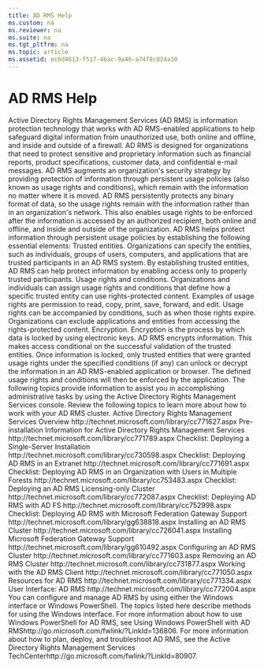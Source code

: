 ```yaml
---
title: AD RMS Help
ms.custom: na
ms.reviewer: na
ms.suite: na
ms.tgt_pltfrm: na
ms.topic: article
ms.assetid: ec6d4613-f517-4bac-9a46-a74f8c824a30
---
```

# AD RMS Help
<?xml version="1.0" encoding="utf-8"?>
<developerConceptualDocument xmlns="http://ddue.schemas.microsoft.com/authoring/2003/5" xmlns:xlink="http://www.w3.org/1999/xlink" xmlns:xsi="http://www.w3.org/2001/XMLSchema-instance" xsi:schemaLocation="http://ddue.schemas.microsoft.com/authoring/2003/5 http://dduestorage.blob.core.windows.net/ddueschema/developer.xsd">
  <introduction>
    <para>Active Directory Rights Management Services (AD RMS) is information protection technology that works with AD RMS-enabled applications to help safeguard digital information from unauthorized use, both online and offline, and inside and outside of a firewall. AD RMS is designed for organizations that need to protect sensitive and proprietary information such as financial reports, product specifications, customer data, and confidential e-mail messages. AD RMS augments an organization's security strategy by providing protection of information through persistent usage policies (also known as usage rights and conditions), which remain with the information no matter where it is moved. AD RMS persistently protects any binary format of data, so the usage rights remain with the information rather than in an organization's network. This also enables usage rights to be enforced after the information is accessed by an authorized recipient, both online and offline, and inside and outside of the organization. AD RMS helps protect information through persistent usage policies by establishing the following essential elements:</para>
    <list class="bullet">
      <listItem>
        <para>
          <embeddedLabel>Trusted entities.</embeddedLabel> Organizations can specify the entities, such as individuals, groups of users, computers, and applications that are trusted participants in an AD RMS system. By establishing trusted entities, AD RMS can help protect information by enabling access only to properly trusted participants.</para>
      </listItem>
      <listItem>
        <para>
          <embeddedLabel>Usage rights and conditions.</embeddedLabel> Organizations and individuals can assign usage rights and conditions that define how a specific trusted entity can use rights-protected content. Examples of usage rights are permission to read, copy, print, save, forward, and edit. Usage rights can be accompanied by conditions, such as when those rights expire. Organizations can exclude applications and entities from accessing the rights-protected content.</para>
      </listItem>
      <listItem>
        <para>
          <embeddedLabel>Encryption.</embeddedLabel> Encryption is the process by which data is locked by using electronic keys. AD RMS encrypts information. This makes access conditional on the successful validation of the trusted entities. Once information is locked, only trusted entities that were granted usage rights under the specified conditions (if any) can unlock or decrypt the information in an AD RMS-enabled application or browser. The defined usage rights and conditions will then be enforced by the application.</para>
      </listItem>
    </list>
    <para>The following topics provide information to assist you in accomplishing administrative tasks by using the Active Directory Rights Management Services console. Review the following topics to learn more about how to work with your AD RMS cluster.</para>
    <list class="bullet">
      <listItem>
        <para>
          <externalLink>
            <linkText>Active Directory Rights Management Services Overview</linkText>
            <linkUri>http://technet.microsoft.com/library/cc771627.aspx</linkUri>
          </externalLink>
        </para>
      </listItem>
      <listItem>
        <para>
          <externalLink>
            <linkText>Pre-installation Information for Active Directory Rights Management Services</linkText>
            <linkUri>http://technet.microsoft.com/library/cc771789.aspx</linkUri>
          </externalLink>
        </para>
      </listItem>
      <listItem>
        <para>
          <externalLink>
            <linkText>Checklist: Deploying a Single-Server Installation</linkText>
            <linkUri>http://technet.microsoft.com/library/cc730598.aspx</linkUri>
          </externalLink>
        </para>
      </listItem>
      <listItem>
        <para>
          <externalLink>
            <linkText>Checklist: Deploying AD RMS in an Extranet</linkText>
            <linkUri>http://technet.microsoft.com/library/cc771691.aspx</linkUri>
          </externalLink>
        </para>
      </listItem>
      <listItem>
        <para>
          <externalLink>
            <linkText>Checklist: Deploying AD RMS in an Organization with Users in Multiple Forests</linkText>
            <linkUri>http://technet.microsoft.com/library/cc753483.aspx</linkUri>
          </externalLink>
        </para>
      </listItem>
      <listItem>
        <para>
          <externalLink>
            <linkText>Checklist: Deploying an AD RMS Licensing-only Cluster</linkText>
            <linkUri>http://technet.microsoft.com/library/cc772087.aspx</linkUri>
          </externalLink>
        </para>
      </listItem>
      <listItem>
        <para>
          <externalLink>
            <linkText>Checklist: Deploying AD RMS with AD FS</linkText>
            <linkUri>http://technet.microsoft.com/library/cc752998.aspx</linkUri>
          </externalLink>
        </para>
      </listItem>
      <listItem>
        <para>
          <externalLink>
            <linkText>Checklist: Deploying AD RMS with Microsoft Federation Gateway Support</linkText>
            <linkUri>http://technet.microsoft.com/library/gg638818.aspx</linkUri>
          </externalLink>
        </para>
      </listItem>
      <listItem>
        <para>
          <externalLink>
            <linkText>Installing an AD RMS Cluster</linkText>
            <linkUri>http://technet.microsoft.com/library/cc726041.aspx</linkUri>
          </externalLink>
        </para>
      </listItem>
      <listItem>
        <para>
          <externalLink>
            <linkText>Installing Microsoft Federation Gateway Support</linkText>
            <linkUri>http://technet.microsoft.com/library/gg610492.aspx</linkUri>
          </externalLink>
        </para>
      </listItem>
      <listItem>
        <para>
          <externalLink>
            <linkText>Configuring an AD RMS Cluster</linkText>
            <linkUri>http://technet.microsoft.com/library/cc771603.aspx</linkUri>
          </externalLink>
        </para>
      </listItem>
      <listItem>
        <para>
          <externalLink>
            <linkText>Removing an AD RMS Cluster</linkText>
            <linkUri>http://technet.microsoft.com/library/cc731877.aspx</linkUri>
          </externalLink>
        </para>
      </listItem>
      <listItem>
        <para>
          <externalLink>
            <linkText>Working with the AD RMS Client</linkText>
            <linkUri>http://technet.microsoft.com/library/cc771050.aspx</linkUri>
          </externalLink>
        </para>
      </listItem>
      <listItem>
        <para>
          <externalLink>
            <linkText>Resources for AD RMS</linkText>
            <linkUri>http://technet.microsoft.com/library/cc771334.aspx</linkUri>
          </externalLink>
        </para>
      </listItem>
      <listItem>
        <para>
          <externalLink>
            <linkText>User Interface: AD RMS</linkText>
            <linkUri>http://technet.microsoft.com/library/cc772004.aspx</linkUri>
          </externalLink>
        </para>
      </listItem>
    </list>
    <para>You can configure and manage AD RMS by using either the Windows interface or Windows PowerShell. The topics listed here describe methods for using the Windows interface. For more information about how to use Windows PowerShell for AD RMS, see <externalLink><linkText>Using Windows PowerShell with AD RMS</linkText><linkUri>http://go.microsoft.com/fwlink/?LinkId=136806</linkUri></externalLink>.</para>
    <para>For more information about how to plan, deploy, and troubleshoot AD RMS, see the <externalLink><linkText>Active Directory Rights Management Services TechCenter</linkText><linkUri>http://go.microsoft.com/fwlink/?LinkId=80907</linkUri></externalLink>.</para>
  </introduction>
  <relatedTopics />
</developerConceptualDocument>
